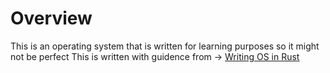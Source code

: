 # Overview

This is an operating system that is written for learning purposes so it might not be perfect
This is written with guidence from -> [Writing OS in Rust](https://os.phil-opp.com/freestanding-rust-binary/)